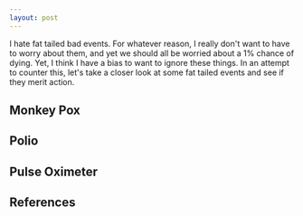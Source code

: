 ```yaml
---
layout: post
---
```


I hate fat tailed bad events. For whatever reason, I really don't want to have to worry about them, and yet we should all be worried about a 1% chance of dying. Yet, I think I have a bias to want to ignore these things. In an attempt to counter this, let's take a closer look at some fat tailed events and see if they merit action.

## Monkey Pox

## Polio

## Pulse Oximeter



## References
